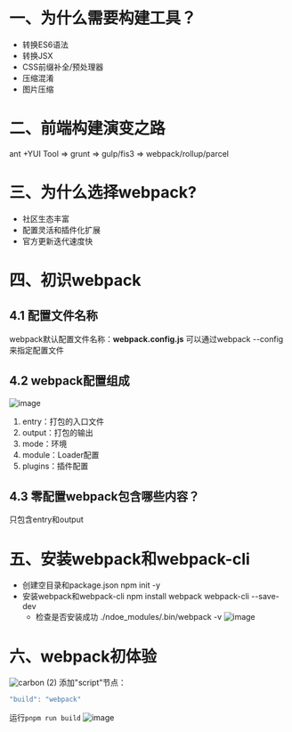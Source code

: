# 一、为什么需要构建工具？
 - 转换ES6语法
 - 转换JSX
 - CSS前缀补全/预处理器
 - 压缩混淆
 - 图片压缩

# 二、前端构建演变之路
 ant +YUI Tool => grunt => gulp/fis3 => webpack/rollup/parcel

# 三、为什么选择webpack?

- 社区生态丰富
- 配置灵活和插件化扩展
- 官方更新迭代速度快

# 四、初识webpack

## 4.1 配置文件名称
webpack默认配置文件名称：**webpack.config.js**
可以通过webpack --config来指定配置文件

## 4.2 webpack配置组成

![image](https://user-images.githubusercontent.com/72426886/132117200-6c899c9b-f2ed-4e5d-9d68-f990893a3abc.png)

1. entry：打包的入口文件
2. output：打包的输出
3. mode：环境
4. module：Loader配置
5. plugins：插件配置
## 4.3 零配置webpack包含哪些内容？
只包含entry和output

# 五、安装webpack和webpack-cli
- 创建空目录和package.json
  npm init -y
- 安装webpack和webpack-cli
  npm install webpack webpack-cli --save-dev
  - 检查是否安装成功
    ./ndoe_modules/.bin/webpack -v
![image](https://user-images.githubusercontent.com/72426886/132117647-a9434157-c6ca-44ca-b25f-e5a731d96b2f.png)
# 六、webpack初体验
![carbon (2)](https://user-images.githubusercontent.com/72426886/132118067-7e1a1e36-f9b4-415e-b812-e564cafa7b5f.png)
添加"script"节点：
```js
"build": "webpack"
```
运行`pnpm run build`
![image](https://user-images.githubusercontent.com/72426886/132118341-c6f9bc20-5972-41e2-b362-4b36ebb45ced.png)

